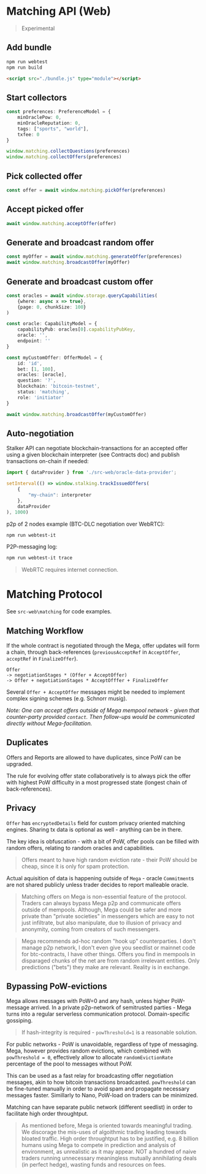 # Matching API (Web)
> Experimental
## Add bundle

```bash
npm run webtest
npm run build
```

```html
<script src="./bundle.js" type="module"></script>
```

## Start collectors

```ts
const preferences: PreferenceModel = {
    minOraclePow: 0,
    minOracleReputation: 0,
    tags: ["sports", "world"],
    txfee: 0
}

window.matching.collectQuestions(preferences)
window.matching.collectOffers(preferences)
```

## Pick collected offer

```ts
const offer = await window.matching.pickOffer(preferences)
```

## Accept picked offer
```ts
await window.matching.acceptOffer(offer)
```

## Generate and broadcast random offer
```ts
const myOffer = await window.matching.generateOffer(preferences)
await window.matching.broadcastOffer(myOffer)
```

## Generate and broadcast custom offer

```ts
const oracles = await window.storage.queryCapabilities(
    {where: async x => true}, 
    {page: 0, chunkSize: 100}
)

const oracle: CapabilityModel = {
    capabilityPub: oracles[0].capabilityPubKey,
    oracle: '',
    endpoint: ''
}

const myCustomOffer: OfferModel = {
    id: 'id',
    bet: [1, 100],
    oracles: [oracle],
    question: '?',
    blockchain: 'bitcoin-testnet',
    status: 'matching',
    role: 'initiator'
}

await window.matching.broadcastOffer(myCustomOffer)

```
## Auto-negotiation
Stalker API can negotiate blockchain-transactions for an accepted offer using a given blockchain interpreter (see Contracts doc) and publish transactions on-chain if needed:

```ts
import { dataProvider } from './src-web/oracle-data-provider';

setInterval(() => window.stalking.trackIssuedOffers(
    {
        "my-chain": interpreter
    },
    dataProvider
), 1000)
```
p2p of 2 nodes example (BTC-DLC negotiation over WebRTC):

```bash
npm run webtest-it
```
P2P-messaging log:
```bash
npm run webtest-it trace
```

> WebRTC requires internet connection.


# Matching Protocol

See `src-web\matching` for code examples.

## Matching Workflow

If the whole contract is negotiated through the Mega, offer updates will form a chain, through back-references (`previousAcceptRef` in `AcceptOffer`, `acceptRef` in `FinalizeOffer`).

```
Offer 
-> negotiationStages * (Offer + AcceptOffer) 
-> Offer + negotiationStages * AcceptOfffer + FinalizeOffer
```

Several `Offer + AcceptOffer` messages might be needed to implement complex signing schemes (e.g. Schnorr musig).

_Note: One can accept offers outside of Mega mempool network - given that counter-party provided `contact`. Then follow-ups would be communicated directly without Mega-facilitation._

## Duplicates

Offers and Reports are allowed to have duplicates, since PoW can be upgraded.

The rule for evolving offer state collaboratively is to always pick the offer with highest PoW difficulty in a most progressed state (longest chain of back-references).

## Privacy

`Offer` has `encryptedDetails` field for custom privacy oriented matching engines. Sharing tx data is optional as well - anything can be in there. 

The key idea is obfuscation - with a bit of PoW, offer pools can be filled with random offers, relating to random oracles and capabilities.

> Offers meant to have high random eviction rate - their PoW should be cheap, since it is only for spam protection.

Actual aquisition of data is happening outside of `Mega` - oracle `Commitment`s are not shared publicly unless trader decides to report malleable oracle.

> Matching offers on Mega is non-essential feature of the protocol. Traders can always bypass Mega p2p and communicate offers outside of mempools. Although, Mega could be safer and more private than "private societies" in messengers which are easy to not just infiltrate, but also manipulate, due to illusion of privacy and anonymity, coming from creators of such messengers. 

> Mega recommends ad-hoc random "hook up" counterparties. I don't manage p2p network, I don't even give you seedlist or mainnet code for btc-contracts, I have other things. Offers you find in mempools in disparaged chunks of the net are from random irrelevant entities. Only predictions ("bets") they make are relevant. Reality is in exchange.

## Bypassing PoW-evictions

Mega allows messages with PoW=0 and any hash, unless higher PoW-message arrived. In a private p2p-network of semitrusted parties - Mega turns into a regular serverless communication protocol. Domain-specific gossiping.

>If hash-integrity is required - `powThreshold=1` is a reasonable solution.

For public networks - PoW is unavoidable, regardless of type of messaging. Mega, however provides random evictions, which combined with `powThreshold = 0`, effectively allow to allocate `randomEvictionRate` percentage of the pool to messages without PoW. 

This can be used as a fast relay for broadcasting offer negotiation messages, akin to how bitcoin transactions broadcasted. `powThreshold` can be fine-tuned manually in order to avoid spam and propagate necessary messages faster. Simillarly to Nano, PoW-load on traders can be minimized.

Matching can have separate public network (different seedlist) in order to facilitate high order throughtput.

> As mentioned before, Mega is oriented towards meaningful trading. We discorage the mis-uses of algoithmic trading leading towards bloated traffic. High order throughtput has to be justified, e.g. 8 billion humans using Mega to compete in prediction and analysis of environment, as unrealistic as it may appear. NOT a hundred of naive traders running unnecessary meaningless mutually annihilating deals (in perfect hedge), wasting funds and resources on fees.